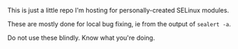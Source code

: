 This is just a little repo I'm hosting for personally-created SELinux modules.

These are mostly done for local bug fixing, ie from the output of `sealert -a`.

Do not use these blindly. Know what you're doing.
